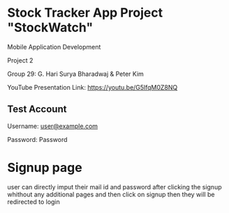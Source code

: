 # Stock Tracker App Project "StockWatch"


Mobile Application Development

Project 2

Group 29: G. Hari Surya Bharadwaj & Peter Kim

YouTube Presentation Link: https://youtu.be/G5lfqM0Z8NQ


## Test Account


Username: user@example.com

Password: Password

# Signup page 

user can directly imput their mail id and password after clicking the signup  whithout any additional pages and then click on signup then they will be redirected to login 
